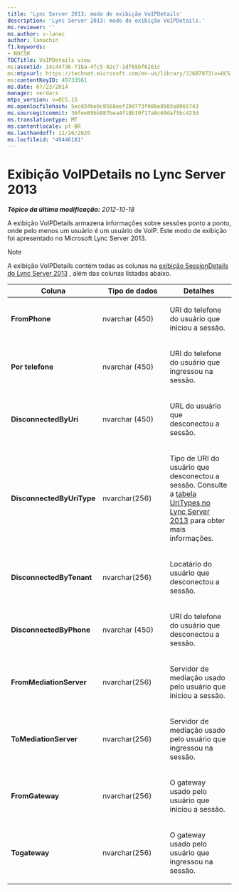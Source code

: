 ```yaml
---
title: 'Lync Server 2013: modo de exibição VoIPDetails'
description: 'Lync Server 2013: modo de exibição VoIPDetails.'
ms.reviewer: ''
ms.author: v-lanac
author: lanachin
f1.keywords:
- NOCSH
TOCTitle: VoIPDetails view
ms:assetid: 14c44736-71ba-4fc5-82c7-1df65bf6261c
ms:mtpsurl: https://technet.microsoft.com/en-us/library/JJ687973(v=OCS.15)
ms:contentKeyID: 49733561
ms.date: 07/23/2014
manager: serdars
mtps_version: v=OCS.15
ms.openlocfilehash: 5ecd34be0c8568eef29d773f088e8503a8065743
ms.sourcegitcommit: 36fee89bb887bea4f18b19f17a8c69daf5bc423d
ms.translationtype: MT
ms.contentlocale: pt-BR
ms.lasthandoff: 11/26/2020
ms.locfileid: "49446181"
---
```

# <a name="voipdetails-view-in-lync-server-2013"></a>Exibição VoIPDetails no Lync Server 2013

<div data-xmlns="http://www.w3.org/1999/xhtml">

<div class="topic" data-xmlns="http://www.w3.org/1999/xhtml" data-msxsl="urn:schemas-microsoft-com:xslt" data-cs="https://msdn.microsoft.com/">

<div data-asp="https://msdn2.microsoft.com/asp">



</div>

<div id="mainSection">

<div id="mainBody">

<span> </span>

_**Tópico da última modificação:** 2012-10-18_

A exibição VoIPDetails armazena informações sobre sessões ponto a ponto, onde pelo menos um usuário é um usuário de VoIP. Este modo de exibição foi apresentado no Microsoft Lync Server 2013.

<div>


> [!NOTE]  
> A exibição VoIPDetails contém todas as colunas na <A href="lync-server-2013-sessiondetails-view.md">exibição SessionDetails do Lync Server 2013</A> , além das colunas listadas abaixo.



</div>


<table>
<colgroup>
<col style="width: 33%" />
<col style="width: 33%" />
<col style="width: 33%" />
</colgroup>
<thead>
<tr class="header">
<th>Coluna</th>
<th>Tipo de dados</th>
<th>Detalhes</th>
</tr>
</thead>
<tbody>
<tr class="odd">
<td><p><strong>FromPhone</strong></p></td>
<td><p>nvarchar (450)</p></td>
<td><p>URI do telefone do usuário que iniciou a sessão.</p></td>
</tr>
<tr class="even">
<td><p><strong>Por telefone</strong></p></td>
<td><p>nvarchar (450)</p></td>
<td><p>URI do telefone do usuário que ingressou na sessão.</p></td>
</tr>
<tr class="odd">
<td><p><strong>DisconnectedByUri</strong></p></td>
<td><p>nvarchar (450)</p></td>
<td><p>URL do usuário que desconectou a sessão.</p></td>
</tr>
<tr class="even">
<td><p><strong>DisconnectedByUriType</strong></p></td>
<td><p>nvarchar(256)</p></td>
<td><p>Tipo de URI do usuário que desconectou a sessão. Consulte a <a href="lync-server-2013-uritypes-table.md">tabela UriTypes no Lync Server 2013</a> para obter mais informações.</p></td>
</tr>
<tr class="odd">
<td><p><strong>DisconnectedByTenant</strong></p></td>
<td><p>nvarchar(256)</p></td>
<td><p>Locatário do usuário que desconectou a sessão.</p></td>
</tr>
<tr class="even">
<td><p><strong>DisconnectedByPhone</strong></p></td>
<td><p>nvarchar (450)</p></td>
<td><p>URI do telefone do usuário que desconectou a sessão.</p></td>
</tr>
<tr class="odd">
<td><p><strong>FromMediationServer</strong></p></td>
<td><p>nvarchar(256)</p></td>
<td><p>Servidor de mediação usado pelo usuário que iniciou a sessão.</p></td>
</tr>
<tr class="even">
<td><p><strong>ToMediationServer</strong></p></td>
<td><p>nvarchar(256)</p></td>
<td><p>Servidor de mediação usado pelo usuário que ingressou na sessão.</p></td>
</tr>
<tr class="odd">
<td><p><strong>FromGateway</strong></p></td>
<td><p>nvarchar(256)</p></td>
<td><p>O gateway usado pelo usuário que iniciou a sessão.</p></td>
</tr>
<tr class="even">
<td><p><strong>Togateway</strong></p></td>
<td><p>nvarchar(256)</p></td>
<td><p>O gateway usado pelo usuário que ingressou na sessão.</p></td>
</tr>
</tbody>
</table>


</div>

<span> </span>

</div>

</div>

</div>


